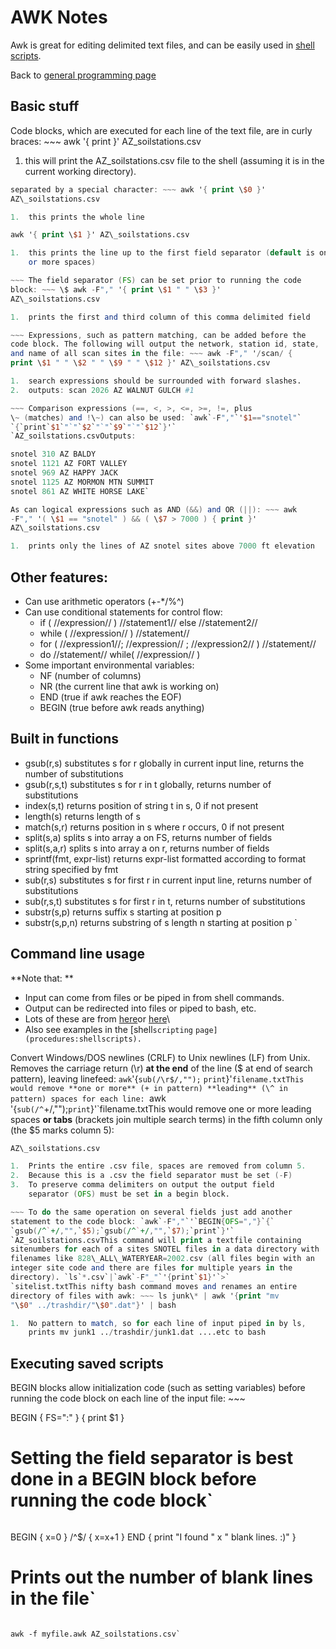 # AWK Notes

Awk is great for editing delimited text files, and can be easily used in
[shell scripts](shellscripts).

Back to [general programming page](procedures:programming)

## Basic stuff

Code blocks, which are executed for each line of the text file, are in
curly braces: ~~~ awk '{ print }' AZ\_soilstations.csv

1.  this will print the AZ\_soilstations.csv file to the shell (assuming
    it is in the current working directory).

~~~ Awk can operate each line of the file as a whole, or in fields
separated by a special character: ~~~ awk '{ print \$0 }'
AZ\_soilstations.csv

1.  this prints the whole line

awk '{ print \$1 }' AZ\_soilstations.csv

1.  this prints the line up to the first field separator (default is one
    or more spaces)

~~~ The field separator (FS) can be set prior to running the code
block: ~~~ \$ awk -F"," '{ print \$1 " " \$3 }'
AZ\_soilstations.csv

1.  prints the first and third column of this comma delimited field

~~~ Expressions, such as pattern matching, can be added before the
code block. The following will output the network, station id, state,
and name of all scan sites in the file: ~~~ awk -F"," '/scan/ {
print \$1 " " \$2 " " \$9 " " \$12 }' AZ\_soilstations.csv

1.  search expressions should be surrounded with forward slashes.
2.  outputs: scan 2026 AZ WALNUT GULCH #1

~~~ Comparison expressions (==, <, >, <=, >=, !=, plus
\~ (matches) and !\~) can also be used: `awk`-F","`'$1=="snotel"`
`{`print`$1`"`"`$2`"`"`$9`"`"`$12`}'`
`AZ_soilstations.csvOutputs:

snotel 310 AZ BALDY
snotel 1121 AZ FORT VALLEY
snotel 969 AZ HAPPY JACK
snotel 1125 AZ MORMON MTN SUMMIT
snotel 861 AZ WHITE HORSE LAKE`

As can logical expressions such as AND (&&) and OR (||): ~~~ awk
-F"," '( \$1 == "snotel" ) && ( \$7 > 7000 ) { print }'
AZ\_soilstations.csv

1.  prints only the lines of AZ snotel sites above 7000 ft elevation

~~~

Other features:
---------------

* Can use arithmetic operators (+-*/%^)
* Can use conditional statements for control flow:
  * if ( //expression// ) //statement1// else //statement2//
  * while ( //expression// ) //statement//
  * for ( //expression1//; //expression// ; //expression2// ) //statement//
  * do //statement// while( //expression// )
* Some important environmental variables:
  * NF (number of columns) 
  * NR (the current line that awk is working on)
  * END (true if awk reaches the EOF)
  * BEGIN (true before awk reads anything)

Built in functions
------------------

* gsub(r,s)       substitutes s for r globally in current input line, returns the  number of substitutions 
* gsub(r,s,t)     substitutes s for r in t globally, returns number of substitutions 
* index(s,t)      returns position of string t in s, 0 if not present 
* length(s)       returns length of s 
* match(s,r)      returns position in s where r occurs, 0 if not present 
* split(s,a)      splits s into array a on FS, returns number of fields 
* split(s,a,r)    splits s into array a on r, returns number of fields 
* sprintf(fmt, expr-list) returns expr-list formatted according to format string  specified by fmt 
* sub(r,s)        substitutes s for first r in current input line, returns number of substitutions 
* sub(r,s,t)      substitutes s for first r in t, returns number of substitutions 
* substr(s,p)     returns suffix s starting at position p 
* substr(s,p,n)   returns substring of s length n starting at position p `

## Command line usage

 **Note that: **

* Input can come from files or be piped in from shell commands.
* Output can be redirected into files or piped to bash, etc.
* Lots of these are from [here](http://www.catonmat.net/blog/awk-one-liners-explained-part-one/)or [here](http://www.catonmat.net/blog/awk-one-liners-explained-part-two/)\
* Also see examples in the [shell`scripting`
`page](procedures:shellscripts).`

Convert Windows/DOS newlines (CRLF) to Unix newlines (LF) from Unix.
Removes the carriage return (\\r) **at the end** of the line (\$ at
end of search pattern), leaving linefeed: `awk`'{`sub(/\r$/,"");`
`print`}'`filename.txtThis would remove **one or more** (+ in
pattern) **leading** (\^ in pattern) spaces for each line: `awk`
`'{`sub(/^`+/,"");`print`}'`filename.txtThis would remove
one or more leading spaces **or tabs** (brackets join multiple
search terms) in the fifth column only (the \$5 marks column 5):
~~~ awk -F"," ' BEGIN{OFS=","} { gsub(/\^ +/,"", \$5); print }'
AZ\_soilstations.csv

1.  Prints the entire .csv file, spaces are removed from column 5.
2.  Because this is a .csv the field separator must be set (-F)
3.  To preserve comma delimiters on output the output field
    separator (OFS) must be set in a begin block.

~~~ To do the same operation on several fields just add another
statement to the code block: `awk`-F","`'`BEGIN{OFS=","}`{`
`gsub(/^`+/,"",`$5);`gsub(/^`+/,"",`$7);`print`}'`
`AZ_soilstations.csvThis command will print a textfile containing
sitenumbers for each of a sites SNOTEL files in a data directory with
filenames like 828\_ALL\_WATERYEAR=2002.csv (all files begin with an
integer site code and there are files for multiple years in the
directory). `ls`*.csv`|`awk`-F"_"`'{print`$1}'`>`
`sitelist.txtThis nifty bash command moves and renames an entire
directory of files with awk: ~~~ ls junk\* | awk '{print "mv
"\$0" ../trashdir/"\$0".dat"}' | bash

1.  No pattern to match, so for each line of input piped in by ls,
    prints mv junk1 ../trashdir/junk1.dat ....etc to bash

~~~

## Executing saved scripts

BEGIN blocks allow initialization code (such as setting variables)
before running the code block on each line of the input file: ~~~

BEGIN { 
        FS=":" 
} 
{ print $1 }
# Setting the field separator is best done in a BEGIN block before running the code block`

~~~ End blocks do end of script reporting or calculations:
~~~

BEGIN { x=0 } 
/^$/  { x=x+1 } 
END   { print "I found " x " blank lines. :)" }
# Prints out the number of blank lines in the file`

~~~ If saved in a file the script above could be run with:

awk -f myfile.awk AZ_soilstations.csv`
